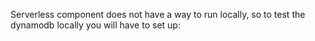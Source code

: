 Serverless component does not have a way to run locally, so to test the dynamodb locally you will have to set up:
